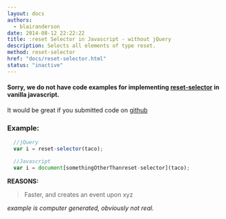 ```yaml
---
layout: docs
authors:
  - blairanderson
date: 2014-08-12 22:22:22
title: :reset Selector in Javascript - without jQuery
description: Selects all elements of type reset.
method: reset-selector
href: "docs/reset-selector.html"
status: "inactive"
---
```


#### Sorry, we do not have code examples for implementing [reset-selector](http://api.jquery.com/reset-selector/) in vanilla javascript.

It would be great if you submitted code on [github](https://github.com/blairanderson/without-jquery/blob/master/docs/reset-selector.md)

### Example:

```javascript
  //jQuery
  var i = reset-selector(taco);

  //Javascript
  var i = document[somethingOtherThanreset-selector](taco);

```

**REASONS:**
> Faster, and creates an event upon xyz

*example is computer generated, obviously not real.*
